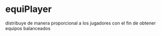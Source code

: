 # equiPlayer
distribuye de manera proporcional a los jugadores con el fin de obtener equipos balanceados
